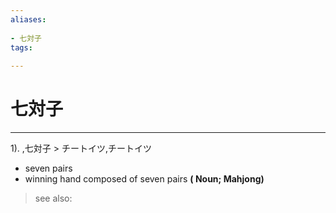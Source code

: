 ```yaml
---
aliases:
    
- 七対子
tags:
    
---
```


# 七対子
---
1).
,七対子 > チートイツ,チートイツ

- seven pairs
- winning hand composed of seven pairs
**( Noun; Mahjong)**
> see also: 
            